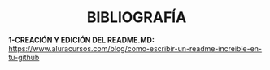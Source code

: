 <h1 align="center"> BIBLIOGRAFÍA </h1>

**1-CREACIÓN Y EDICIÓN DEL README.MD:**
        https://www.aluracursos.com/blog/como-escribir-un-readme-increible-en-tu-github